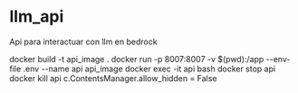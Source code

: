 # llm_api
Api para interactuar con llm en bedrock


docker build -t api_image .
docker run -p 8007:8007 -v $(pwd):/app --env-file .env --name api api_image
docker exec -it api bash
docker stop api
docker kill api
c.ContentsManager.allow_hidden = False